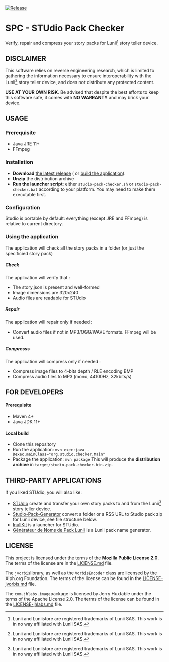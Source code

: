 [![Release](https://img.shields.io/github/v/release/NSV/studio-pack-checker)](https://github.com/NSV/studio-pack-checker/releases/latest)

SPC - STUdio Pack Checker
===============================

Verify, repair and compress your story packs for Lunii[^1] story teller device.

DISCLAIMER
----------

This software relies on reverse engineering research, which is limited to gathering the information necessary to ensure
interoperability with the Lunii[^1] story teller device, and does not distribute any protected content.

**USE AT YOUR OWN RISK**. Be advised that despite the best efforts to keep this software safe, it comes with
**NO WARRANTY** and may brick your device.

[^1]: Lunii and Luniistore are registered trademarks of Lunii SAS. This work is in no way affiliated with Lunii SAS.

USAGE
-----

### Prerequisite

* Java JRE 11+
* FFmpeg

### Installation

* **Download** [the latest release](https://github.com/NSV/studio-pack-checker/releases/latest) (
  or [build the application](#for-developers)).
* **Unzip** the distribution archive
* **Run the launcher script**: either `studio-pack-checker.sh` or `studio-pack-checker.bat` according to your platform.
  You may need to make them
  executable first.

### Configuration

Studio is portable by default: everything (except JRE and FFmpeg) is relative to current directory.

### Using the application

The application will check all the story packs in a folder (or just the specificied story pack)

##### Check

The application will verify that :

- The story.json is present and well-formed
- Image dimensions are 320x240
- Audio files are readable for STUdio

##### Repair

The application will repair only if needed :

- Convert audio files if not in MP3/OGG/WAVE formats. FFmpeg will be used.

##### Compresss

The application will compress only if needed :

- Compress image files to 4-bits depth / RLE encoding BMP
- Compress audio files to MP3 (mono, 44100Hz, 32kbits/s)

FOR DEVELOPERS
--------------

#### Prerequisite

* Maven 4+
* Java JDK 11+

#### Local build

* Clone this repository
* Run the application: `mvn exec:java -Dexec.mainClass="org.studio.checker.Main"`
* Package the application: `mvn package`
  This will produce the **distribution archive** in `target/studio-pack-checker-bin.zip`.

THIRD-PARTY APPLICATIONS
------------------------

If you liked STUdio, you will also like:

* [STUdio](https://github.com/kairoh/studio) create and transfer your own story packs to and from the Lunii[^1] story
  teller device.
* [Studio-Pack-Generator](https://github.com/jersou/studio-pack-generator) convert a folder or a RSS URL to Studio pack
  zip for Lunii device, see file structure below.
* [InullKit](https://github.com/Seph29/LuniiKit_App) is a launcher for STUdio.
* [Générateur de Noms de Pack Lunii](https://github.com/LuckyTheCookie/lunii_name_generator) is a Lunii pack name
  generator.

LICENSE
-------

This project is licensed under the terms of the **Mozilla Public License 2.0**. The terms of the license are in
the [LICENSE.md](LICENSE.md) file.

The `jvorbis`library, as well as the `VorbisEncoder` class are licensed by the Xiph.org Foundation. The terms of the
license can be found in the [LICENSE-jvorbis.md](LICENSE-jvorbis.md) file.

The `com.jhlabs.image`package is licensed by Jerry Huxtable under the terms of the Apache License 2.0. The terms of the
license can be found in the [LICENSE-jhlabs.md](LICENSE-jhlabs.md) file.
